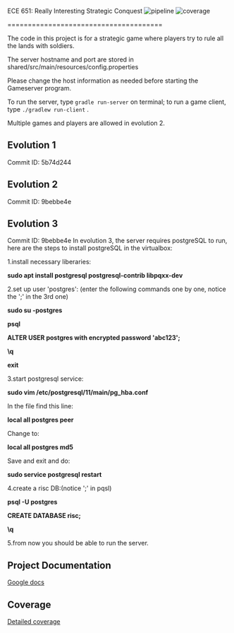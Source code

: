 ECE 651:  Really Interesting Strategic Conquest
![pipeline](https://gitlab.oit.duke.edu/ll199/ece651-spr20-g2/badges/master/pipeline.svg)
![coverage](https://gitlab.oit.duke.edu/ll199/ece651-spr20-g2/badges/master/coverage.svg?job=test)

======================================

The code in this project is for a strategic game where players try to rule all the lands with soldiers.

The server hostname and port are stored in shared/src/main/resources/config.properties

Please change the host information as needed before starting the Gameserver program.

To run the server, type `gradle run-server` on terminal; to run a game client, type `./gradlew run-client` .

Multiple games and players are allowed in evolution 2.

## Evolution 1
Commit ID: 5b74d244

## Evolution 2
Commit ID: 9bebbe4e

## Evolution 3
Commit ID: 9bebbe4e
In evolution 3, the server requires postgreSQL to run, here are the steps to install postgreSQL in the virtualbox:

1.install necessary liberaries:

**sudo apt install postgresql postgresql-contrib libpqxx-dev**

2.set up user 'postgres': (enter the following commands one by one, notice the ';' in the 3rd one)

**sudo su -postgres**
  
**psql**
  
**ALTER USER postgres with encrypted password 'abc123';**
  
**\q**
  
**exit**

3.start postgresql service:

**sudo vim /etc/postgresql/11/main/pg_hba.conf**
  
  In the file find this line:
  
**local  all  postgres  peer** 
  
  Change to:  
  
**local  all  postgres  md5**
  
  Save and exit and do:
  
**sudo service postgresql restart**

4.create a risc DB:(notice ';' in pqsl)

**psql -U postgres**
  
**CREATE DATABASE risc;**
  
**\q**

5.from now you should be able to run the server.


## Project Documentation
[Google docs](https://drive.google.com/drive/folders/1HKee59YFFU2iZOK2iDAKOgeY09z0fdPw?usp=sharing)

## Coverage
[Detailed coverage](https://ll199.pages.oit.duke.edu/ece651-spr20-g2/dashboard.html)
